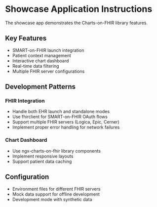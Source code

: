 # Showcase Application Instructions

The showcase app demonstrates the Charts-on-FHIR library features.

## Key Features

- SMART-on-FHIR launch integration
- Patient context management
- Interactive chart dashboard
- Real-time data filtering
- Multiple FHIR server configurations

## Development Patterns

### FHIR Integration

- Handle both EHR launch and standalone modes
- Use fhirclient for SMART-on-FHIR OAuth flows
- Support multiple FHIR servers (Logica, Epic, Cerner)
- Implement proper error handling for network failures

### Chart Dashboard

- Use ngx-charts-on-fhir library components
- Implement responsive layouts
- Support patient data caching

## Configuration

- Environment files for different FHIR servers
- Mock data support for offline development
- Development mode with synthetic data
